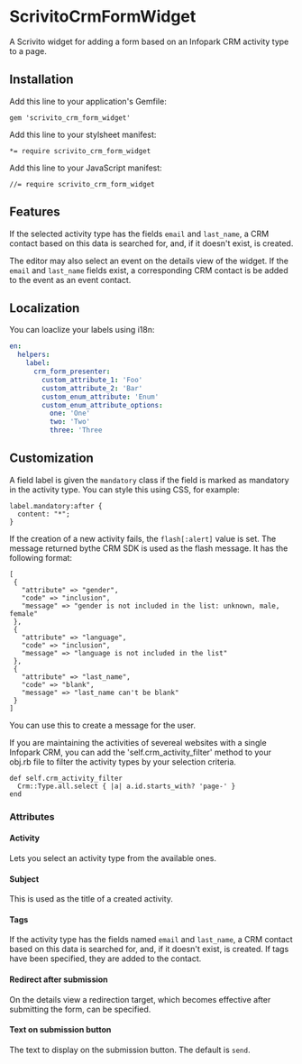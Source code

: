 # ScrivitoCrmFormWidget

A Scrivito widget for adding a form based on an Infopark CRM activity type to a page.

## Installation

Add this line to your application's Gemfile:

    gem 'scrivito_crm_form_widget'

Add this line to your stylsheet manifest:

    *= require scrivito_crm_form_widget

Add this line to your JavaScript manifest:

    //= require scrivito_crm_form_widget

## Features

If the selected activity type has the fields `email` and `last_name`, a CRM contact based on this data is searched for, and, if it doesn't exist, is created.

The editor may also select an event on the details view of the widget. If the `email` and `last_name` fields exist, a corresponding CRM contact is be added to the event as an event contact.

## Localization

You can loaclize your labels using i18n:

```yml
en:
  helpers:
    label:
      crm_form_presenter:
        custom_attribute_1: 'Foo'
        custom_attribute_2: 'Bar'
        custom_enum_attribute: 'Enum'
        custom_enum_attribute_options:
          one: 'One'
          two: 'Two'
          three: 'Three
```

## Customization

A field label is given the `mandatory` class if the field is marked as mandatory in the activity type. You can style this using CSS, for example:

    label.mandatory:after {
      content: "*";
    }

If the creation of a new activity fails, the `flash[:alert]` value is set. The message returned bythe CRM SDK is used as the flash message. It has the following format:

    [
     {
       "attribute" => "gender",
       "code" => "inclusion",
       "message" => "gender is not included in the list: unknown, male, female"
     },
     {
       "attribute" => "language",
       "code" => "inclusion",
       "message" => "language is not included in the list"
     },
     {
       "attribute" => "last_name",
       "code" => "blank",
       "message" => "last_name can't be blank"
     }
    ]

You can use this to create a message for the user.

If you are maintaining the activities of severeal websites with a single Infopark CRM, you can add the 'self.crm_activity_filter' method to your obj.rb file to filter the activity types by your selection criteria.

    def self.crm_activity_filter
      Crm::Type.all.select { |a| a.id.starts_with? 'page-' }
    end

### Attributes

#### Activity

Lets you select an activity type from the available ones.

#### Subject

This is used as the title of a created activity.

#### Tags

If the activity type has the fields named `email` and `last_name`, a CRM contact based on this data is searched for, and, if it doesn't exist, is created. If tags have been specified, they are added to the contact.

#### Redirect after submission

On the details view a redirection target, which becomes effective after submitting the form, can be specified.

#### Text on submission button

The text to display on the submission button. The default is `send`.
